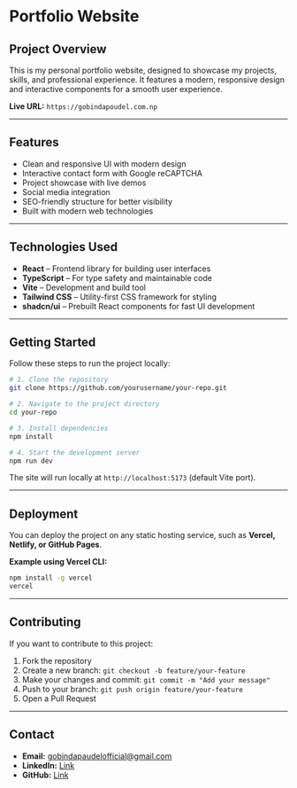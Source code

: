 # Portfolio Website

## Project Overview

This is my personal portfolio website, designed to showcase my projects, skills, and professional experience. It features a modern, responsive design and interactive components for a smooth user experience.

**Live URL:** `https://gobindapoudel.com.np`   

---

## Features

* Clean and responsive UI with modern design
* Interactive contact form with Google reCAPTCHA
* Project showcase with live demos
* Social media integration
* SEO-friendly structure for better visibility
* Built with modern web technologies

---

## Technologies Used

* **React** – Frontend library for building user interfaces
* **TypeScript** – For type safety and maintainable code
* **Vite** – Development and build tool
* **Tailwind CSS** – Utility-first CSS framework for styling
* **shadcn/ui** – Prebuilt React components for fast UI development

---

## Getting Started

Follow these steps to run the project locally:

```bash
# 1. Clone the repository
git clone https://github.com/yourusername/your-repo.git

# 2. Navigate to the project directory
cd your-repo

# 3. Install dependencies
npm install

# 4. Start the development server
npm run dev
```

The site will run locally at `http://localhost:5173` (default Vite port).

---

## Deployment

You can deploy the project on any static hosting service, such as **Vercel, Netlify, or GitHub Pages**.

**Example using Vercel CLI:**

```bash
npm install -g vercel
vercel
```

---

## Contributing

If you want to contribute to this project:

1. Fork the repository
2. Create a new branch: `git checkout -b feature/your-feature`
3. Make your changes and commit: `git commit -m "Add your message"`
4. Push to your branch: `git push origin feature/your-feature`
5. Open a Pull Request

---

## Contact

* **Email:** [gobindapaudelofficial@gmail.com](mailto:gobindapaudelofficial@gmail.com)
* **LinkedIn:** [Link](https://www.linkedin.com/in/gobinda-prasad-paudel-aa9485218/)
* **GitHub:** [Link](https://github.com/gobinda-prasad-paudel)




